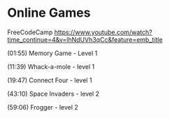 # Online Games

FreeCodeCamp
https://www.youtube.com/watch?time_continue=4&v=lhNdUVh3qCc&feature=emb_title

(01:55) Memory Game - Level 1

(11:39) Whack-a-mole - level 1

(19:47) Connect Four - level 1

(43:10) Space Invaders - level 2

(59:06) Frogger - level 2

